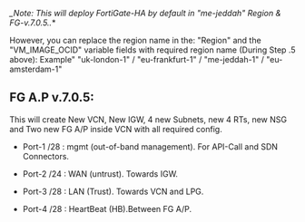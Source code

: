 
*_Note: This will deploy FortiGate-HA by default in "me-jeddah" Region & FG-v.7.0.5..**

However, you can replace the region name in the: "Region" and the "VM_IMAGE_OCID" variable fields with required region name (During Step .5 above):
Example"  "uk-london-1" / "eu-frankfurt-1" / "me-jeddah-1" / "eu-amsterdam-1"

## FG A.P v.7.0.5:

This will create New VCN, New IGW, 4 new Subnets, new 4 RTs, new NSG and Two new FG A/P inside VCN with all required config.

* Port-1 /28 : mgmt (out-of-band management). For API-Call and SDN Connectors.  

* Port-2 /24 : WAN (untrust). Towards IGW.

* Port-3 /28 : LAN (Trust). Towards VCN and LPG.

* Port-4 /28 : HeartBeat (HB).Between FG A/P.



